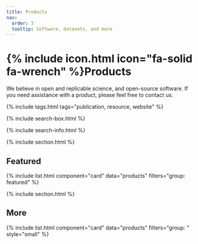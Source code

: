 ```yaml
---
title: Products
nav:
  order: 3
  tooltip: Software, datasets, and more
---
```


# {% include icon.html icon="fa-solid fa-wrench" %}Products

We believe in open and replicable science, and open-source software. If you need assistance with a product, please feel free to contact us. 

{% include tags.html tags="publication, resource, website" %}

{% include search-box.html %}

{% include search-info.html %}

{% include section.html %}

## Featured

{% include list.html component="card" data="products" filters="group: featured" %}

{% include section.html %}

## More

{% include list.html component="card" data="products" filters="group: " style="small" %}
